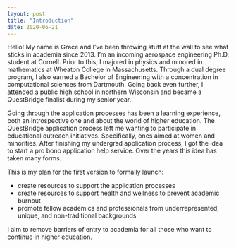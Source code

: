 ```yaml
---
layout: post
title: "Introduction"
date: 2020-06-21
---
```


Hello! My name is Grace and I’ve been throwing stuff at the wall to see what sticks in academia since 2013. I’m an incoming aerospace engineering Ph.D. student at Cornell. Prior to this, I majored in physics and minored in mathematics at Wheaton College in Massachusetts. Through a dual degree program, I also earned a Bachelor of Engineering with a concentration in computational sciences from Dartmouth. Going back even further, I attended a public high school in northern Wisconsin and became a QuestBridge finalist during my senior year.

Going through the application processes has been a learning experience, both an introspective one and about the world of higher education. The QuestBridge application process left me wanting to participate in educational outreach initiatives. Specifically, ones aimed at women and minorities. After finishing my undergrad application process, I got the idea to start a pro bono application help service. Over the years this idea has taken many forms.

This is my plan for the first version to formally launch:
<ul>
<li>create resources to support the application processes</li>
<li>create resources to support health and wellness to prevent academic burnout</li>
<li>promote fellow academics and professionals from underrepresented, unique, and non-traditional backgrounds</li>
</ul>
I aim to remove barriers of entry to academia for all those who want to continue in higher education.

